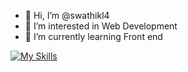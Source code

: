 - 👋 Hi, I’m @swathikl4
- 👀 I’m interested in Web Development
- 🌱 I’m currently learning Front end

<!---
swathikl4/swathikl4 is a ✨ special ✨ repository because its `README.md` (this file) appears on your GitHub profile.
You can click the Preview link to take a look at your changes.
--->
[![My Skills](https://skills.thijs.gg/icons?i=html,css,js,c,git,py)](https://skills.thijs.gg)
